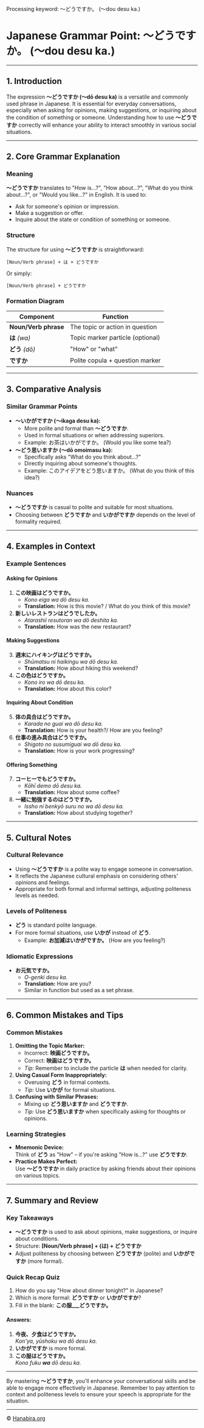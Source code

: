Processing keyword: ～どうですか。 (〜dou desu ka.)
# Japanese Grammar Point: ～どうですか。 (〜dou desu ka.)


---
## 1. Introduction
The expression **～どうですか (〜dō desu ka)** is a versatile and commonly used phrase in Japanese. It is essential for everyday conversations, especially when asking for opinions, making suggestions, or inquiring about the condition of something or someone. Understanding how to use **～どうですか** correctly will enhance your ability to interact smoothly in various social situations.

---
## 2. Core Grammar Explanation
### Meaning
**～どうですか** translates to "How is...?", "How about...?", "What do you think about...?", or "Would you like...?" in English. It is used to:
- Ask for someone's opinion or impression.
- Make a suggestion or offer.
- Inquire about the state or condition of something or someone.
### Structure
The structure for using **～どうですか** is straightforward:
```plaintext
[Noun/Verb phrase] + は + どうですか
```
Or simply:
```plaintext
[Noun/Verb phrase] + どうですか
```
### Formation Diagram
| Component           | Function                       |
|---------------------|--------------------------------|
| **Noun/Verb phrase**| The topic or action in question|
| **は** _(wa)_        | Topic marker particle (optional)|
| **どう** _(dō)_       | "How" or "what"               |
| **ですか**           | Polite copula + question marker|
---
## 3. Comparative Analysis
### Similar Grammar Points
- **～いかがですか (〜ikaga desu ka):**
  - More polite and formal than **～どうですか**.
  - Used in formal situations or when addressing superiors.
  - Example: お茶はいかがですか。 (Would you like some tea?)
- **～どう思いますか (〜dō omoimasu ka):**
  - Specifically asks "What do you think about...?"
  - Directly inquiring about someone's thoughts.
  - Example: このアイデアをどう思いますか。 (What do you think of this idea?)
### Nuances
- **～どうですか** is casual to polite and suitable for most situations.
- Choosing between **どうですか** and **いかがですか** depends on the level of formality required.
---
## 4. Examples in Context
### Example Sentences
#### Asking for Opinions
1. **この映画はどうですか。**
   - *Kono eiga wa dō desu ka.*
   - **Translation:** How is this movie? / What do you think of this movie?
2. **新しいレストランはどうでしたか。**
   - *Atarashii resutoran wa dō deshita ka.*
   - **Translation:** How was the new restaurant?
#### Making Suggestions
3. **週末にハイキングはどうですか。**
   - *Shūmatsu ni haikingu wa dō desu ka.*
   - **Translation:** How about hiking this weekend?
4. **この色はどうですか。**
   - *Kono iro wa dō desu ka.*
   - **Translation:** How about this color?
#### Inquiring About Condition
5. **体の具合はどうですか。**
   - *Karada no guai wa dō desu ka.*
   - **Translation:** How is your health?/ How are you feeling?
6. **仕事の進み具合はどうですか。**
   - *Shigoto no susumiguai wa dō desu ka.*
   - **Translation:** How is your work progressing?
#### Offering Something
7. **コーヒーでもどうですか。**
   - *Kōhī demo dō desu ka.*
   - **Translation:** How about some coffee?
8. **一緒に勉強するのはどうですか。**
   - *Issho ni benkyō suru no wa dō desu ka.*
   - **Translation:** How about studying together?
---
## 5. Cultural Notes
### Cultural Relevance
- Using **～どうですか** is a polite way to engage someone in conversation.
- It reflects the Japanese cultural emphasis on considering others' opinions and feelings.
- Appropriate for both formal and informal settings, adjusting politeness levels as needed.
### Levels of Politeness
- **どう** is standard polite language.
- For more formal situations, use **いかが** instead of **どう**.
  - Example: **お加減はいかがですか。** (How are you feeling?)
### Idiomatic Expressions
- **お元気ですか。**
  - *O-genki desu ka.*
  - **Translation:** How are you?
  - Similar in function but used as a set phrase.
---
## 6. Common Mistakes and Tips
### Common Mistakes
1. **Omitting the Topic Marker:**
   - Incorrect: **映画どうですか。**
   - Correct: **映画はどうですか。**
   - *Tip:* Remember to include the particle **は** when needed for clarity.
2. **Using Casual Form Inappropriately:**
   - Overusing **どう** in formal contexts.
   - *Tip:* Use **いかが** for formal situations.
3. **Confusing with Similar Phrases:**
   - Mixing up **どう思いますか** and **どうですか**.
   - *Tip:* Use **どう思いますか** when specifically asking for thoughts or opinions.
### Learning Strategies
- **Mnemonic Device:**  
  Think of **どう** as "How" – if you're asking "How is...?" use **どうですか**.
- **Practice Makes Perfect:**  
  Use **～どうですか** in daily practice by asking friends about their opinions on various topics.
---
## 7. Summary and Review
### Key Takeaways
- **～どうですか** is used to ask about opinions, make suggestions, or inquire about conditions.
- Structure: **[Noun/Verb phrase] + (は) + どうですか**
- Adjust politeness by choosing between **どうですか** (polite) and **いかがですか** (more formal).
### Quick Recap Quiz
1. How do you say "How about dinner tonight?" in Japanese?
2. Which is more formal: **どうですか** or **いかがですか**?
3. Fill in the blank: **この服___どうですか。**
#### Answers:
1. **今夜、夕食はどうですか。**  
   *Kon'ya, yūshoku wa dō desu ka.*
2. **いかがですか** is more formal.
3. **この服はどうですか。**  
   *Kono fuku **wa** dō desu ka.*
---
By mastering **～どうですか**, you'll enhance your conversational skills and be able to engage more effectively in Japanese. Remember to pay attention to context and politeness levels to ensure your speech is appropriate for the situation.


---

© [Hanabira.org](https://hanabira.org)
